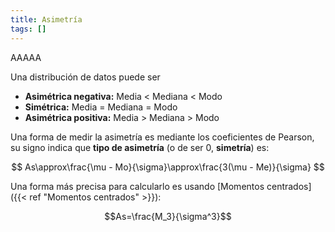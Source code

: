 ```yaml
---
title: Asimetría
tags: []
---
```

AAAAA

Una distribución de datos puede ser
- **Asimétrica negativa:** Media < Mediana < Modo
- **Simétrica:** Media = Mediana = Modo
- **Asimétrica positiva:** Media > Mediana > Modo

Una forma de medir la asimetría es mediante los coeficientes de Pearson, su signo indica que **tipo de asimetría** (o de ser 0, **simetría**) es:

$$
As\approx\frac{\mu - Mo}{\sigma}\approx\frac{3(\mu - Me)}{\sigma}
$$

Una forma más precisa para calcularlo es usando [Momentos centrados]({{< ref "Momentos centrados" >}}): 

$$As=\frac{M_3}{\sigma^3}$$